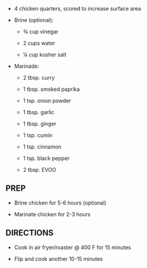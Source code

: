 - 4 chicken quarters, scored to increase surface area

- Brine (optional):

    - ¾ cup vinegar

    - 2 cups water

    - ¼ cup kosher salt

- Marinade:

    - 2 tbsp. curry

    - 1 tbsp. smoked paprika

    - 1 tsp. onion powder

    - 1 tbsp. garlic

    - 1 tbsp. ginger

    - 1 tsp. cumin

    - 1 tsp. cinnamon

    - 1 tsp. black pepper

    - 2 tbsp. EVOO

## PREP

- Brine chicken for 5-6 hours (optional)

- Marinate chicken for 2-3 hours

## DIRECTIONS

- Cook in air fryer/roaster @ 400 F for 15 minutes

- Flip and cook another 10-15 minutes
